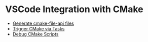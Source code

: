 # VSCode Integration with CMake

- [Generate cmake-file-api files](generate-cmake-file-api-files/README.md)
- [Trigger CMake via Tasks](trigger-cmake-via-tasks/README.md)
- [Debug CMake Scripts](debug-cmake-scripts/README.md)
